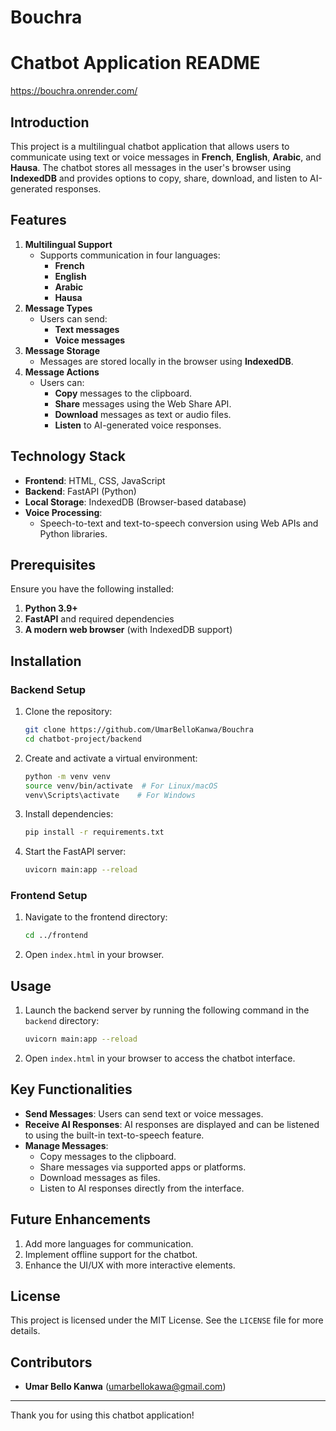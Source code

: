 # Bouchra

# Chatbot Application README

https://bouchra.onrender.com/

## Introduction
This project is a multilingual chatbot application that allows users to communicate using text or voice messages in **French**, **English**, **Arabic**, and **Hausa**. The chatbot stores all messages in the user's browser using **IndexedDB** and provides options to copy, share, download, and listen to AI-generated responses.

## Features
1. **Multilingual Support**
   - Supports communication in four languages:
     - **French**
     - **English**
     - **Arabic**
     - **Hausa**
2. **Message Types**
   - Users can send:
     - **Text messages**
     - **Voice messages**
3. **Message Storage**
   - Messages are stored locally in the browser using **IndexedDB**.
4. **Message Actions**
   - Users can:
     - **Copy** messages to the clipboard.
     - **Share** messages using the Web Share API.
     - **Download** messages as text or audio files.
     - **Listen** to AI-generated voice responses.

## Technology Stack
- **Frontend**: HTML, CSS, JavaScript
- **Backend**: FastAPI (Python)
- **Local Storage**: IndexedDB (Browser-based database)
- **Voice Processing**:
  - Speech-to-text and text-to-speech conversion using Web APIs and Python libraries.

## Prerequisites
Ensure you have the following installed:
1. **Python 3.9+**
2. **FastAPI** and required dependencies
3. **A modern web browser** (with IndexedDB support)

## Installation

### Backend Setup
1. Clone the repository:
   ```bash
   git clone https://github.com/UmarBelloKanwa/Bouchra
   cd chatbot-project/backend
   ```
2. Create and activate a virtual environment:
   ```bash
   python -m venv venv
   source venv/bin/activate  # For Linux/macOS
   venv\Scripts\activate    # For Windows
   ```
3. Install dependencies:
   ```bash
   pip install -r requirements.txt
   ```
4. Start the FastAPI server:
   ```bash
   uvicorn main:app --reload
   ```

### Frontend Setup
1. Navigate to the frontend directory:
   ```bash
   cd ../frontend
   ```
2. Open `index.html` in your browser.

## Usage
1. Launch the backend server by running the following command in the `backend` directory:
   ```bash
   uvicorn main:app --reload
   ```
2. Open `index.html` in your browser to access the chatbot interface.

## Key Functionalities
- **Send Messages**: Users can send text or voice messages.
- **Receive AI Responses**: AI responses are displayed and can be listened to using the built-in text-to-speech feature.
- **Manage Messages**:
  - Copy messages to the clipboard.
  - Share messages via supported apps or platforms.
  - Download messages as files.
  - Listen to AI responses directly from the interface.

## Future Enhancements
1. Add more languages for communication.
2. Implement offline support for the chatbot.
3. Enhance the UI/UX with more interactive elements.

## License
This project is licensed under the MIT License. See the `LICENSE` file for more details.

## Contributors
- **Umar Bello Kanwa** ([umarbellokawa@gmail.com](mailto:umarbellokawa@gmail.com))

---
Thank you for using this chatbot application!

